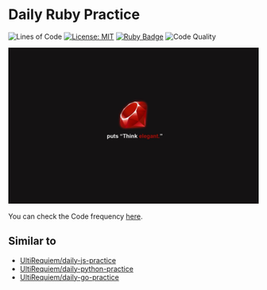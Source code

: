 # Daily Ruby Practice

![Lines of Code](https://img.shields.io/tokei/lines/github.com/UltiRequiem/daily-ruby-practice?color=blue&label=Total%20Lines)
[![License: MIT](https://black.readthedocs.io/en/stable/_static/license.svg)](https://github.com/UltiRequiem/daily-ruby-practice/blob/main/LICENSE)
[![Ruby Badge](https://img.shields.io/badge/Ruby%20is-Cool-1f425f.svg)](https://www.ruby-lang.org)
![Code Quality](https://img.shields.io/badge/Code%20Quality-A+-green.svg)

![Ruby Wallpaper](./assets/media/docs/wall.jpg)

You can check the Code frequency [here](https://github.com/UltiRequiem/daily-ruby-practice/graphs/code-frequency).

## Similar to

- [UltiRequiem/daily-js-practice](https://github.com/UltiRequiem/daily-js-practice)
- [UltiRequiem/daily-python-practice](https://github.com/UltiRequiem/daily-python-practice)
- [UltiRequiem/daily-go-practice](https://github.com/UltiRequiem/daily-go-practice)

